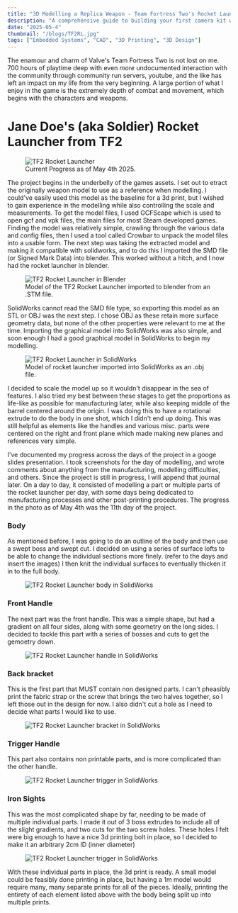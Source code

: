 ```yaml
---
title: "3D Modelling a Replica Weapon - Team Fortress Two's Rocket Launcher"
description: "A comprehensive guide to building your first camera kit without breaking the bank."
date: "2025-05-4"
thumbnail: "/blogs/TF2RL.jpg"
tags: ["Embedded Systems", "CAD", "3D Printing", "3D Design"]
---
```


The enamour and charm of Valve's Team Fortress Two is not lost on me. 700 hours of playtime deep with even <em>more</em> undocumented interaction with the community through community run servers, youtube, and the like has left an impact on my life from the very beginning. A large portion of what I enjoy in the game is the extremely depth of combat and movement, which begins with the characters and weapons.

# Jane Doe's (aka Soldier) Rocket Launcher from TF2

<figure>
    <img src="/blogs/RocketLauncherMay4.jpg"
         alt="TF2 Rocket Launcher"
         style="max-height: 80vh; width: auto;">
    <figcaption>Current Progress as of May 4th 2025. </figcaption>
</figure>

The project begins in the underbelly of the games assets. I set out to etract the originally weapon model to use as a reference when modelling. I could've easily used this model as the baseline for a 3d print, but I wished to gain experience in the modelling while also controlling the scale and measurements.
To get the model files, I used GCFScape which is used to open gcf and vpk files, the main files for most Steam developed games. Finding the model was relatively simple, crawling through the various data and config files, then I used a tool called Crowbar to unpack the model files into a usable form. The next step was taking the extracted model and making it compatible with solidworks, and to do this I imported the SMD file (or Signed Mark Data) into blender. This worked without a hitch, and I now had the rocket launcher in blender.

<figure>
    <img src="/blogs/BlenderRL.jpg"
         alt="TF2 Rocket Launcher in Blender"
         style="max-height: 80vh; width: auto;">
    <figcaption>Model of the TF2 Rocket Launcher imported to blender from an .STM file. </figcaption>
</figure>

SolidWorks cannot read the SMD file type, so exporting this model as an STL or OBJ was the next step. I chose OBJ as these retain more surface geometry data, but none of the other properties were relevant to me at the time. Importing the graphical model into SolidWorks was also simple, and soon enough I had a good graphical model in SolidWorks to begin my modelling.

<figure>
    <img src="blogs/SLRL1.jpg"
         alt="TF2 Rocket Launcher in SolidWorks"
         style="max-height: 80vh; width: auto;">
    <figcaption>Model of rocket launcher imported into SolidWorks as an .obj file. </figcaption>
</figure>

I decided to scale the model up so it wouldn't disappear in the sea of features. I also tried my best between these stages to get the proportions as life-like as possible for manufacturing later, while also keeping middle of the barrel centered around the origin. I was doing this to have a rotational extrude to do the body in one shot, which I didn't end up doing. This was still helpful as elements like the handles and various misc. parts were centered on the right and front plane which made making new planes and references very simple.

I've documented my progress across the days of the project in a googe slides presentation. I took screenshots for the day of modelling, and wrote comments about anything from the manufacturing, modelling difficulties, and others. Since the project is still in progress, I will append that journal later.
On a day to day, it consisted of modelling a part or multiple parts of the rocket launcher per day, with some days being dedicated to manufacturing processes and other post-printing procedures. The progress in the photo as of May 4th was the 11th day of the project.

### Body
As mentioned before, I was going to do an outline of the body and then use a swept boss and swept cut. I decided on using a series of surface lofts to be able to change the individual sections more finely.  (refer to the days and insert the images) I then knit the individual surfaces to eventually thicken it in to the full body.

<figure>
    <img src="/blogs/body.jpg"
         alt="TF2 Rocket Launcher body in SolidWorks"
         style="max-height: 40vh; width: auto;">
</figure>

### Front Handle
The next part was the front handle. This was a simple shape, but had a gradient on all four sides, along with some geometry on the long sides. I decided to tackle this part with a series of bosses and cuts to get the gemoetry down.

<figure>
    <img src="/blogs/fronthandle.jpg"
         alt="TF2 Rocket Launcher handle in SolidWorks"
         style="max-height: 40vh; width: auto;">
</figure>

### Back bracket
This is the first part that MUST contain non designed parts. I can't pheasibly print the fabric strap or the screw that brings the two halves together, so I left those out in the design for now. I also didn't cut a hole as I need to decide what parts I would like to use.

<figure>
    <img src="/blogs/bracket.jpg"
         alt="TF2 Rocket Launcher bracket in SolidWorks"
         style="max-height: 40vh; width: auto;">
</figure>

### Trigger Handle
This part also contains non printable parts, and is more complicated than the other handle.

<figure>
    <img src="/blogs/triggerhandle.jpg"
         alt="TF2 Rocket Launcher trigger in SolidWorks"
         style="max-height: 40vh; width: auto;">
</figure>

### Iron Sights
This was the most complicated shape by far, needing to be made of multiple individual parts. I made it out of 3 boss extrudes to include all of the slight gradients, and two cuts for the two screw holes. These holes I felt were big enough to have a nice 3d printing bolt in place, so I decided to make it an arbitrary 2cm ID (inner diameter)

<figure>
    <img src="/blogs/ironsight.jpg"
         alt="TF2 Rocket Launcher trigger in SolidWorks"
         style="max-height: 40vh; width: auto;">
</figure>

With these individual parts in place, the 3d print is ready. A small model could be feasibly done printing in place, but having a 1m model would require many, many separate prints for all of the pieces. Ideally, printing the entirety of each element listed above with the body being split up into multiple prints.